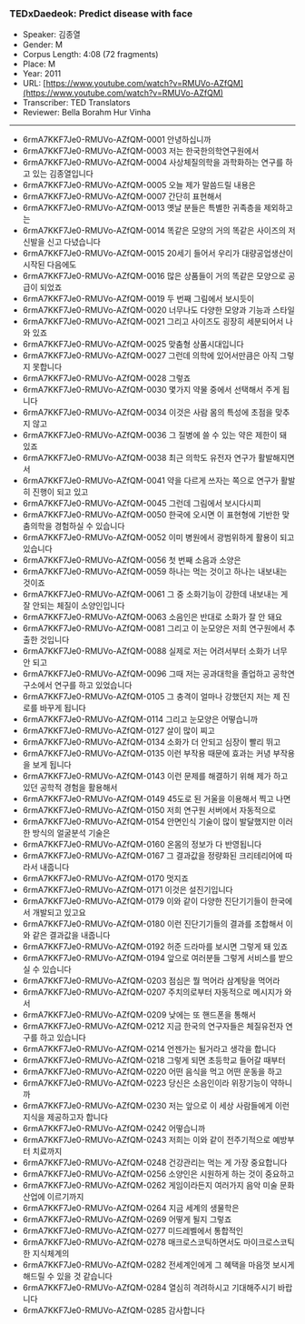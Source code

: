 ### TEDxDaedeok: Predict disease with face

- Speaker: 김종열
- Gender: M
- Corpus Length: 4:08 (72 fragments)
- Place: M
- Year: 2011
- URL: [https://www.youtube.com/watch?v=RMUVo-AZfQM](https://www.youtube.com/watch?v=RMUVo-AZfQM)
- Transcriber: TED Translators
- Reviewer: Bella Borahm Hur Vinha

---

- 6rmA7KKF7Je0-RMUVo-AZfQM-0001 안녕하십니까
- 6rmA7KKF7Je0-RMUVo-AZfQM-0003 저는 한국한의학연구원에서
- 6rmA7KKF7Je0-RMUVo-AZfQM-0004 사상체질의학을 과학화하는 연구를 하고 있는 김종열입니다
- 6rmA7KKF7Je0-RMUVo-AZfQM-0005 오늘 제가 말씀드릴 내용은
- 6rmA7KKF7Je0-RMUVo-AZfQM-0007 간단히 표현해서
- 6rmA7KKF7Je0-RMUVo-AZfQM-0013 옛날 분들은 특별한 귀족층을 제외하고는
- 6rmA7KKF7Je0-RMUVo-AZfQM-0014 똑같은 모양의 거의 똑같은 사이즈의 저 신발을 신고 다녔습니다
- 6rmA7KKF7Je0-RMUVo-AZfQM-0015 20세기 들어서 우리가 대량공업생산이 시작된 다음에도
- 6rmA7KKF7Je0-RMUVo-AZfQM-0016 많은 상품들이 거의 똑같은 모양으로 공급이 되었죠
- 6rmA7KKF7Je0-RMUVo-AZfQM-0019 두 번째 그림에서 보시듯이
- 6rmA7KKF7Je0-RMUVo-AZfQM-0020 너무나도 다양한 모양과 기능과 스타일
- 6rmA7KKF7Je0-RMUVo-AZfQM-0021 그리고 사이즈도 굉장히 세분되어서 나와 있죠
- 6rmA7KKF7Je0-RMUVo-AZfQM-0025 맞춤형 상품시대입니다
- 6rmA7KKF7Je0-RMUVo-AZfQM-0027 그런데 의학에 있어서만큼은 아직 그렇지 못합니다
- 6rmA7KKF7Je0-RMUVo-AZfQM-0028 그렇죠
- 6rmA7KKF7Je0-RMUVo-AZfQM-0030 몇가지 약물 중에서 선택해서 주게 됩니다
- 6rmA7KKF7Je0-RMUVo-AZfQM-0034 이것은 사람 몸의 특성에 초점을 맞추지 않고
- 6rmA7KKF7Je0-RMUVo-AZfQM-0036 그 질병에 쓸 수 있는 약은 제한이 돼 있죠
- 6rmA7KKF7Je0-RMUVo-AZfQM-0038 최근 의학도 유전자 연구가 활발해지면서
- 6rmA7KKF7Je0-RMUVo-AZfQM-0041 약을 다르게 쓰자는 쪽으로 연구가 활발히 진행이 되고 있고
- 6rmA7KKF7Je0-RMUVo-AZfQM-0045 그런데 그림에서 보시다시피
- 6rmA7KKF7Je0-RMUVo-AZfQM-0050 한국에 오시면 이 표현형에 기반한 맞춤의학을 경험하실 수 있습니다
- 6rmA7KKF7Je0-RMUVo-AZfQM-0052 이미 병원에서 광범위하게 활용이 되고 있습니다
- 6rmA7KKF7Je0-RMUVo-AZfQM-0056 첫 번째 소음과 소양은
- 6rmA7KKF7Je0-RMUVo-AZfQM-0059 하나는 먹는 것이고 하나는 내보내는 것이죠
- 6rmA7KKF7Je0-RMUVo-AZfQM-0061 그 중 소화기능이 강한데 내보내는 게 잘 안되는 체질이 소양인입니다
- 6rmA7KKF7Je0-RMUVo-AZfQM-0063 소음인은 반대로 소화가 잘 안 돼요
- 6rmA7KKF7Je0-RMUVo-AZfQM-0081 그리고 이 눈모양은 저희 연구원에서 추출한 것입니다
- 6rmA7KKF7Je0-RMUVo-AZfQM-0088 실제로 저는 어려서부터 소화가 너무 안 되고
- 6rmA7KKF7Je0-RMUVo-AZfQM-0096 그때 저는 공과대학을 졸업하고 공학연구소에서 연구를 하고 있었습니다
- 6rmA7KKF7Je0-RMUVo-AZfQM-0105 그 충격이 얼마나 강했던지 저는 제 진로를 바꾸게 됩니다
- 6rmA7KKF7Je0-RMUVo-AZfQM-0114 그리고 눈모양은 어떻습니까
- 6rmA7KKF7Je0-RMUVo-AZfQM-0127 살이 많이 찌고
- 6rmA7KKF7Je0-RMUVo-AZfQM-0134 소화가 더 안되고 심장이 빨리 뛰고
- 6rmA7KKF7Je0-RMUVo-AZfQM-0135 이런 부작용 때문에 효과는 커녕 부작용을 보게 됩니다
- 6rmA7KKF7Je0-RMUVo-AZfQM-0143 이런 문제를 해결하기 위해 제가 하고 있던 공학적 경험을 활용해서
- 6rmA7KKF7Je0-RMUVo-AZfQM-0149 45도로 된 거울을 이용해서 찍고 나면
- 6rmA7KKF7Je0-RMUVo-AZfQM-0150 저희 연구원 서버에서 자동적으로
- 6rmA7KKF7Je0-RMUVo-AZfQM-0154 안면인식 기술이 많이 발달했지만 이러한 방식의 얼굴분석 기술은
- 6rmA7KKF7Je0-RMUVo-AZfQM-0160 온몸의 정보가 다 반영됩니다
- 6rmA7KKF7Je0-RMUVo-AZfQM-0167 그 결과값을 정량화된 크리테리어에 따라서 내줍니다
- 6rmA7KKF7Je0-RMUVo-AZfQM-0170 멋지죠
- 6rmA7KKF7Je0-RMUVo-AZfQM-0171 이것은 설진기입니다
- 6rmA7KKF7Je0-RMUVo-AZfQM-0179 이와 같이 다양한 진단기기들이 한국에서 개발되고 있고요
- 6rmA7KKF7Je0-RMUVo-AZfQM-0180 이런 진단기기들의 결과를 조합해서 이와 같은 결과값을 내줍니다
- 6rmA7KKF7Je0-RMUVo-AZfQM-0192 허준 드라마를 보시면 그렇게 돼 있죠
- 6rmA7KKF7Je0-RMUVo-AZfQM-0194 앞으로 여러분들 그렇게 서비스를 받으실 수 있습니다
- 6rmA7KKF7Je0-RMUVo-AZfQM-0203 점심은 뭘 먹어라 삼계탕을 먹어라
- 6rmA7KKF7Je0-RMUVo-AZfQM-0207 주치의로부터 자동적으로 메시지가 와서
- 6rmA7KKF7Je0-RMUVo-AZfQM-0209 낮에는 또 핸드폰을 통해서
- 6rmA7KKF7Je0-RMUVo-AZfQM-0212 지금 한국의 연구자들은 체질유전자 연구를 하고 있습니다
- 6rmA7KKF7Je0-RMUVo-AZfQM-0214 언젠가는 될거라고 생각을 합니다
- 6rmA7KKF7Je0-RMUVo-AZfQM-0218 그렇게 되면 초등학교 들어갈 때부터
- 6rmA7KKF7Je0-RMUVo-AZfQM-0220 어떤 음식을 먹고 어떤 운동을 하고
- 6rmA7KKF7Je0-RMUVo-AZfQM-0223 당신은 소음인이라 위장기능이 약하니까
- 6rmA7KKF7Je0-RMUVo-AZfQM-0230 저는 앞으로 이 세상 사람들에게 이런 지식을 제공하고자 합니다
- 6rmA7KKF7Je0-RMUVo-AZfQM-0242 어떻습니까
- 6rmA7KKF7Je0-RMUVo-AZfQM-0243 저희는 이와 같이 전주기적으로 예방부터 치료까지
- 6rmA7KKF7Je0-RMUVo-AZfQM-0248 건강관리는 먹는 게 가장 중요합니다
- 6rmA7KKF7Je0-RMUVo-AZfQM-0256 소양인은 시원하게 하는 것이 중요하고
- 6rmA7KKF7Je0-RMUVo-AZfQM-0262 게임이라든지 여러가지 음악 미술 문화산업에 이르기까지
- 6rmA7KKF7Je0-RMUVo-AZfQM-0264 지금 세계의 생물학은
- 6rmA7KKF7Je0-RMUVo-AZfQM-0269 어떻게 될지 그렇죠
- 6rmA7KKF7Je0-RMUVo-AZfQM-0277 미드레벨에서 통합적인
- 6rmA7KKF7Je0-RMUVo-AZfQM-0278 매크로스코틱하면서도 마이크로스코틱한 지식체계의
- 6rmA7KKF7Je0-RMUVo-AZfQM-0282 전세계인에게 그 혜택을 마음껏 보시게 해드릴 수 있을 것 같습니다
- 6rmA7KKF7Je0-RMUVo-AZfQM-0284 열심히 격려하시고 기대해주시기 바랍니다
- 6rmA7KKF7Je0-RMUVo-AZfQM-0285 감사합니다
